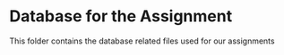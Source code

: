# Database for the Assignment
This folder contains the database related files used for our assignments
